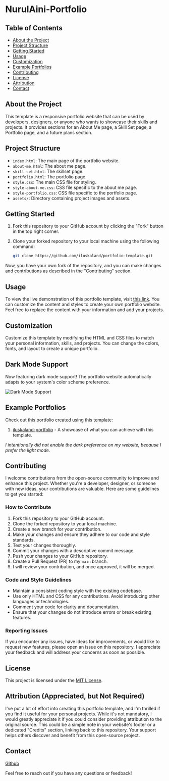 
# NurulAini-Portfolio 
## Table of Contents

- [About the Project](#about-the-project)
- [Project Structure](#project-structure)
- [Getting Started](#getting-started)
- [Usage](#usage)
- [Customization](#customization)
- [Example Portfolios](#example-portfolios)
- [Contributing](#contributing)
- [License](#license)
- [Attribution](#attribution-appreciated-but-not-required)
- [Contact](#contact)

## About the Project

This template is a responsive portfolio website that can be used by developers, designers, or anyone who wants to showcase their skills and projects. It provides sections for an About Me page, a Skill Set page, a Portfolio page, and a future plans section.

## Project Structure

- `index.html`: The main page of the portfolio website.
- `about-me.html`: The about me page.
- `skill-set.html`: The skillset page.
- `portfolio.html`: The portfolio page.
- `style.css`: The main CSS file for styling.
- `style-about-me.css`: CSS file specific to the about me page.
- `style-portfolio.css`: CSS file specific to the portfolio page.
- `assets/`: Directory containing project images and assets.

## Getting Started

1. Fork this repository to your GitHub account by clicking the "Fork" button in the top right corner.
2. Clone your forked repository to your local machine using the following command:

   ```bash
   git clone https://github.com/iluskaland/portfolio-template.git

Now, you have your own fork of the repository, and you can make changes and contributions as described in the "Contributing" section.

## Usage

To view the live demonstration of this portfolio template, visit [this link](https://iluskaland.github.io/portfolio-template/index.html). You can customize the content and styles to create your own portfolio website. Feel free to replace the content with your information and add your projects.

## Customization

Customize this template by modifying the HTML and CSS files to match your personal information, skills, and projects. You can change the colors, fonts, and layout to create a unique portfolio.

## Dark Mode Support

Now featuring dark mode support! The portfolio website automatically adapts to your system's color scheme preference.

![Dark Mode Support](/assets/github-portfolio-template-demo-dark.png)

## Example Portfolios

Check out this portfolio created using this template:

1. [iluskaland-portfolio](https://iluskaland-portfolio.netlify.app/) - A showcase of what you can achieve with this template.

*I intentionally did not enable the dark preference on my website, because I prefer the light mode.*

## Contributing

I welcome contributions from the open-source community to improve and enhance this project. Whether you're a developer, designer, or someone with new ideas, your contributions are valuable. Here are some guidelines to get you started:

### How to Contribute

1. Fork this repository to your GitHub account.
2. Clone the forked repository to your local machine.
3. Create a new branch for your contribution.
4. Make your changes and ensure they adhere to our code and style standards.
5. Test your changes thoroughly.
6. Commit your changes with a descriptive commit message.
7. Push your changes to your GitHub repository.
8. Create a Pull Request (PR) to my `main` branch.
9. I will review your contribution, and once approved, it will be merged.

### Code and Style Guidelines

- Maintain a consistent coding style with the existing codebase.
- Use only HTML and CSS for any contributions. Avoid introducing other languages or technologies.
- Comment your code for clarity and documentation.
- Ensure that your changes do not introduce errors or break existing features.

### Reporting Issues

If you encounter any issues, have ideas for improvements, or would like to request new features, please open an issue on this repository. I appreciate your feedback and will address your concerns as soon as possible.

## License

This project is licensed under the [MIT License](https://opensource.org/licenses/MIT).

## Attribution (Appreciated, but Not Required)

I've put a lot of effort into creating this portfolio template, and I'm thrilled if you find it useful for your personal projects. While it's not mandatory, I would greatly appreciate it if you could consider providing attribution to the original source. This could be a simple note in your website's footer or a dedicated "Credits" section, linking back to this repository. Your support helps others discover and benefit from this open-source project.

## Contact

[Github](https://github.com/iluskaland)

Feel free to reach out if you have any questions or feedback!
